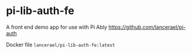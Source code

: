 # pi-lib-auth-fe

A front end demo app for use with Pi Ably
https://github.com/lancerael/pi-auth

Docker file `lancerael/pi-lib-auth-fe:latest`
